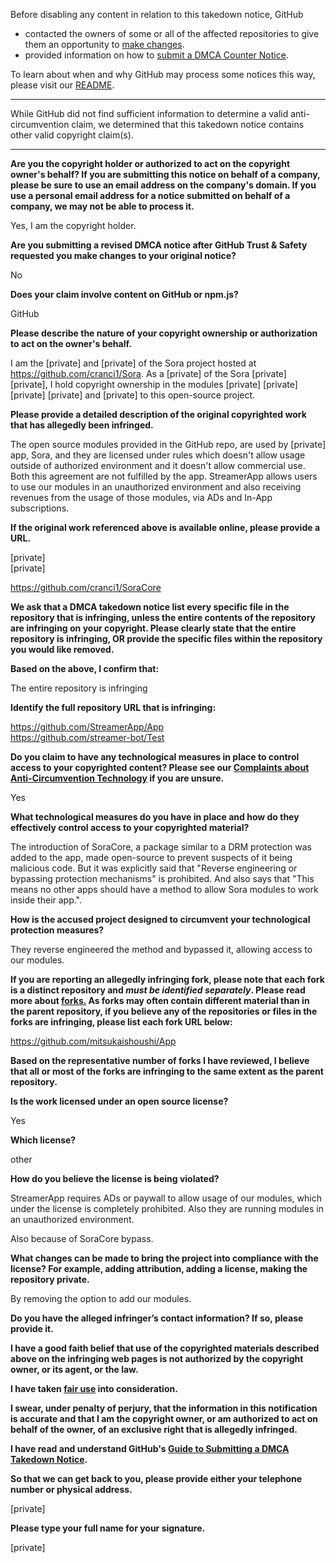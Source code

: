 Before disabling any content in relation to this takedown notice, GitHub
- contacted the owners of some or all of the affected repositories to give them an opportunity to [make changes](https://docs.github.com/en/github/site-policy/dmca-takedown-policy#a-how-does-this-actually-work).
- provided information on how to [submit a DMCA Counter Notice](https://docs.github.com/en/articles/guide-to-submitting-a-dmca-counter-notice).

To learn about when and why GitHub may process some notices this way, please visit our [README](https://github.com/github/dmca/blob/master/README.md#anatomy-of-a-takedown-notice).

---

While GitHub did not find sufficient information to determine a valid anti-circumvention claim, we determined that this takedown notice contains other valid copyright claim(s).

---

**Are you the copyright holder or authorized to act on the copyright owner's behalf? If you are submitting this notice on behalf of a company, please be sure to use an email address on the company's domain. If you use a personal email address for a notice submitted on behalf of a company, we may not be able to process it.**

Yes, I am the copyright holder.

**Are you submitting a revised DMCA notice after GitHub Trust & Safety requested you make changes to your original notice?**

No

**Does your claim involve content on GitHub or npm.js?**

GitHub

**Please describe the nature of your copyright ownership or authorization to act on the owner's behalf.**

I am the [private] and [private] of the Sora project hosted at https://github.com/cranci1/Sora. As a [private] of the Sora [private] [private], I hold copyright ownership in the modules [private] [private] [private] [private] and [private] to this open-source project.

**Please provide a detailed description of the original copyrighted work that has allegedly been infringed.**

The open source modules provided in the GitHub repo, are used by [private] app, Sora, and they are licensed under rules which doesn't allow usage outside of authorized environment and it doesn't allow commercial use. Both this agreement are not fulfilled by the app. StreamerApp allows users to use our modules in an unauthorized environment and also receiving revenues from the usage of those modules, via ADs and In-App subscriptions.

**If the original work referenced above is available online, please provide a URL.**

[private]  
[private]  

https://github.com/cranci1/SoraCore

**We ask that a DMCA takedown notice list every specific file in the repository that is infringing, unless the entire contents of the repository are infringing on your copyright. Please clearly state that the entire repository is infringing, OR provide the specific files within the repository you would like removed.**

**Based on the above, I confirm that:**

The entire repository is infringing

**Identify the full repository URL that is infringing:**

https://github.com/StreamerApp/App  
https://github.com/streamer-bot/Test

**Do you claim to have any technological measures in place to control access to your copyrighted content? Please see our <a href="https://docs.github.com/articles/guide-to-submitting-a-dmca-takedown-notice#complaints-about-anti-circumvention-technology">Complaints about Anti-Circumvention Technology</a> if you are unsure.**

Yes

**What technological measures do you have in place and how do they effectively control access to your copyrighted material?**

The introduction of SoraCore, a package similar to a DRM protection was added to the app, made open-source to prevent suspects of it being malicious code. But it was explicitly said that "Reverse engineering or bypassing protection mechanisms" is prohibited. And also says that "This means no other apps should have a method to allow Sora modules to work inside their app.".

**How is the accused project designed to circumvent your technological protection measures?**

They reverse engineered the method and bypassed it, allowing access to our modules.

**If you are reporting an allegedly infringing fork, please note that each fork is a distinct repository and <i>must be identified separately</i>. Please read more about <a href="https://docs.github.com/articles/dmca-takedown-policy#b-what-about-forks-or-whats-a-fork">forks.</a> As forks may often contain different material than in the parent repository, if you believe any of the repositories or files in the forks are infringing, please list each fork URL below:**

https://github.com/mitsukaishoushi/App

**Based on the representative number of forks I have reviewed, I believe that all or most of the forks are infringing to the same extent as the parent repository.**

**Is the work licensed under an open source license?**

Yes

**Which license?**

other

**How do you believe the license is being violated?**

StreamerApp requires ADs or paywall to allow usage of our modules, which under the license is completely prohibited. Also they are running modules in an unauthorized environment.

Also because of SoraCore bypass.

**What changes can be made to bring the project into compliance with the license? For example, adding attribution, adding a license, making the repository private.**

By removing the option to add our modules.

**Do you have the alleged infringer’s contact information? If so, please provide it.**

**I have a good faith belief that use of the copyrighted materials described above on the infringing web pages is not authorized by the copyright owner, or its agent, or the law.**

**I have taken <a href="https://www.lumendatabase.org/topics/22">fair use</a> into consideration.**

**I swear, under penalty of perjury, that the information in this notification is accurate and that I am the copyright owner, or am authorized to act on behalf of the owner, of an exclusive right that is allegedly infringed.**

**I have read and understand GitHub's <a href="https://docs.github.com/articles/guide-to-submitting-a-dmca-takedown-notice/">Guide to Submitting a DMCA Takedown Notice</a>.**

**So that we can get back to you, please provide either your telephone number or physical address.**

[private]

**Please type your full name for your signature.**

[private]
